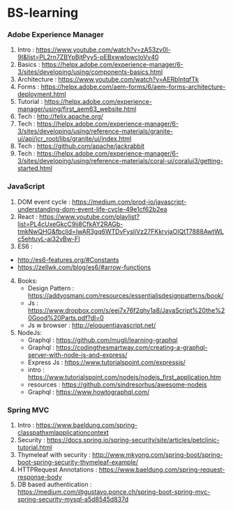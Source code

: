 # BS-learning


### Adobe Experience Manager
1. Intro : <https://www.youtube.com/watch?v=zA53zv0l-9I&list=PL2rn7ZBYpBjtPyy5-pEBxwwIowcIoVv40>
2. Basics : <https://helpx.adobe.com/experience-manager/6-3/sites/developing/using/components-basics.html>
3. Architecture : <https://www.youtube.com/watch?v=AERbIntqfTk>
4. Forms : <https://helpx.adobe.com/aem-forms/6/aem-forms-architecture-deployment.html>
5. Tutorial : <https://helpx.adobe.com/experience-manager/using/first_aem63_website.html>
6. Tech : <http://felix.apache.org/>
7. Tech : <https://helpx.adobe.com/experience-manager/6-3/sites/developing/using/reference-materials/granite-ui/api/jcr_root/libs/granite/ui/index.html>
8. Tech : <https://github.com/apache/jackrabbit>
9. Tech : <https://helpx.adobe.com/experience-manager/6-3/sites/developing/using/reference-materials/coral-ui/coralui3/getting-started.html>

### JavaScript
1. DOM event cycle : <https://medium.com/prod-io/javascript-understanding-dom-event-life-cycle-49e1cf62b2ea>
2. React : <https://www.youtube.com/playlist?list=PL4cUxeGkcC9ij8CfkAY2RAGb-tmkNwQHG&fbclid=IwAR3gq6WTDyFysliVz27FKkrvjaOIQtT7888AwtWLc5ehtuyL-ai32vBw-FI>
3. ES6 : 
* <http://es6-features.org/#Constants>
*  <https://zellwk.com/blog/es6/#arrow-functions>
4. Books:
    * Design Pattern : <https://addyosmani.com/resources/essentialjsdesignpatterns/book/>
    * Js : <https://www.dropbox.com/s/eei7x76f2qhy1a8/JavaScript%20the%20Good%20Parts.pdf?dl=0>
    * Js w browser : <http://eloquentjavascript.net/>
5. NodeJs:
    * Graphql : <https://github.com/mugli/learning-graphql>
    * Graphql : <https://codingthesmartway.com/creating-a-graphql-server-with-node-js-and-express/>
    * Express Js : <https://www.tutorialspoint.com/expressjs/>
    * intro : <https://www.tutorialspoint.com/nodejs/nodejs_first_application.htm>
    * resources : <https://github.com/sindresorhus/awesome-nodejs>
    * Graphql : <https://www.howtographql.com/>
    
    


### Spring MVC
1. Intro : <https://www.baeldung.com/spring-classpathxmlapplicationcontext>
2. Security : <https://docs.spring.io/spring-security/site/articles/petclinic-tutorial.html>
3. Thymeleaf with security : <http://www.mkyong.com/spring-boot/spring-boot-spring-security-thymeleaf-example/>
4. HTTPRequest Annotations : <https://www.baeldung.com/spring-request-response-body>
5. DB based authentication : <https://medium.com/@gustavo.ponce.ch/spring-boot-spring-mvc-spring-security-mysql-a5d8545d837d>

